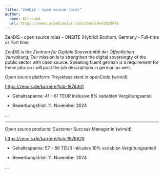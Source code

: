 ```yaml
---
title: "ZenDiS : open source roles"
author:
  name: Allround
  url: https://news.ycombinator.com/item?id=42025946
---
```

ZenDiS - open source roles - ONSITE (Hybrid) Bochum, Germany - Full-time or Part time

ZenDiS is the *Zentrum für Digitale Souveränität der Öffentlichen Verwaltung*. Our mission is to strengthen the digital sovereingty of the public sector with open source. Speaking fluent german is a requirement for these jobs so i will post the job descriptions in german as well.

Open source platform: Projektassistent:in openCode (w&#x2F;m&#x2F;d)

<a href="https:&#x2F;&#x2F;zendis.de&#x2F;karriere#job-1878301" rel="nofollow">https:&#x2F;&#x2F;zendis.de&#x2F;karriere#job-1878301</a>

- Gehaltsspanne: 41 – 61 TEUR inklusive 8% variablen Vergütungsanteil

- Bewerbungsfrist: 11. November 2024

…

---

Open source products: Customer Success Manager:in (w&#x2F;m&#x2F;d)

<a href="https:&#x2F;&#x2F;zendis.de&#x2F;karriere#job-1878628" rel="nofollow">https:&#x2F;&#x2F;zendis.de&#x2F;karriere#job-1878628</a>

- Gehaltsspanne: 57 – 86 TEUR inklusive 10% variablen Vergütungsanteil

- Bewerbungsfrist: 11. November 2024

…
<JobApplication />
